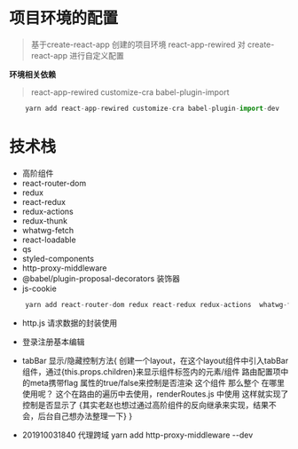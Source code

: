 # 项目环境的配置

>基于create-react-app    创建的项目环境
>react-app-rewired  对 create-react-app 进行自定义配置

**环境相关依赖**
> react-app-rewired
>customize-cra
>babel-plugin-import

```javascript
    yarn add react-app-rewired customize-cra babel-plugin-import-dev
```
# 技术栈
- 高阶组件
- react-router-dom
- redux
- react-redux
- redux-actions
- redux-thunk
- whatwg-fetch
- react-loadable
- qs
- styled-components
- http-proxy-middleware
- @babel/plugin-proposal-decorators 装饰器
- js-cookie

```javascript
    yarn add react-router-dom redux react-redux redux-actions  whatwg-fetch redux-thunk react-loadable qs styled-components 

```

- http.js  请求数据的封装使用

- 登录注册基本编辑


- tabBar 显示/隐藏控制方法{
    创建一个layout，在这个layout组件中引入tabBar组件，通过{this.props.children}来显示组件标签内的元素/组件
    路由配置项中的meta携带flag 属性的true/false来控制是否渲染  <tabBar/> 这个组件
    那么整个<layout/> 在哪里使用呢？  这个在路由的遍历中去使用，renderRoutes.js 中使用
    这样就实现了控制是否显示了
    {其实老赵也想过通过高阶组件的反向继承来实现，结果不会，后台自己想办法整理一下}
}

- 201910031840 代理跨域   yarn add http-proxy-middleware --dev